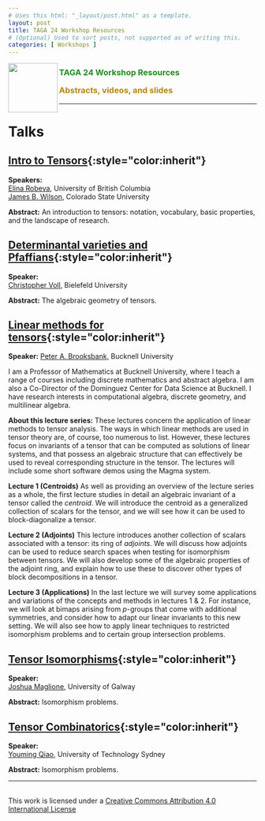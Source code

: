 ```yaml
---
# Uses this html: "_layout/post.html" as a template.
layout: post 
title: TAGA 24 Workshop Resources
# (Optional) Used to sort posts, not supported as of writing this.
categories: [ Workshops ]
---
```


<img src="/uploads/images/TAGA_2024.png" width=100 align="left">
<H3><p style="color:ForestGreen"><i class='fas fa-chalkboard-teacher'></i> TAGA 24 Workshop Resources</p>
<p style="color:DarkGoldenRod" >Abstracts, videos, and slides</p></H3>

 
---
# Talks

## [Intro to Tensors](#intro-to-tensors){:style="color:inherit"}

**Speakers:** 
<br><a href="https://personal.math.ubc.ca/~erobeva/" target="_blank">Elina Robeva</a>, University of British Columbia<br><a href="https://www.math.colostate.edu/~jwilson/" target="_blank">James B. Wilson</a>, Colorado State University

**Abstract:** An introduction to tensors: notation, vocabulary, basic properties, and the landscape of research.

## [Determinantal varieties and Pfaffians](#determinantal-varieties-and-pfaffians){:style="color:inherit"}

**Speaker:** 
<br><a href="https://www.math.uni-bielefeld.de/~voll/" target="_blank">Christopher Voll</a>, Bielefeld University

**Abstract:** The algebraic geometry of tensors.

## [Linear methods for tensors](#linear-methods-for-tensors){:style="color:inherit"}

**Speaker:** 
<a href="https://brooksbank.scholar.bucknell.edu/" target="_blank">Peter A. Brooksbank</a>, Bucknell University

I am a Professor of Mathematics at Bucknell University, where I teach a range of courses including discrete mathematics and abstract algebra. I am also a Co-Director of the Dominguez Center for Data Science at Bucknell. I have research interests in computational algebra, discrete geometry, and multilinear algebra.

<b>About this lecture series:</b> These lectures concern the application of linear methods to tensor analysis. The ways in which linear methods are used in tensor theory are, of course, too numerous to list. However, these lectures focus on invariants of a tensor that can be computed as solutions of linear systems, and that possess an algebraic structure that can effectively be used to reveal corresponding structure in the tensor. The lectures will include some short software demos using the Magma system.

<b>Lecture 1 (Centroids)</b> As well as providing an overview of the lecture series as a whole, the first lecture studies in detail an algebraic invariant of a tensor called the <i>centroid</i>. We will introduce the centroid as a generalized collection of scalars for the tensor, and we will see how it can be used to block-diagonalize a tensor. 

<b>Lecture 2 (Adjoints)</b> This lecture introduces another collection of scalars 
associated with a tensor: its ring of <i>adjoints</i>. We will discuss how adjoints can be used to reduce search spaces when testing for isomorphism between tensors. We will also develop some of the algebraic properties of the adjoint ring, and explain how to use these to discover other types of block decompositions in a tensor.

<b>Lecture 3 (Applications)</b> In the last lecture we will survey some applications and variations of the concepts and methods in lectures 1 & 2. For instance, we will look at bimaps arising from <i>p</i>-groups that come with additional symmetries, and consider how to adapt our linear invariants to this new setting. We will also see how to apply linear techniques to restricted isomorphism problems and to certain group intersection problems. 

## [Tensor Isomorphisms](#tensor-isomorphisms){:style="color:inherit"}

**Speaker:** 
<br><a href="https://joshmaglione.com/" target="_blank">Joshua Maglione</a>, University of Galway

**Abstract:** Isomorphism problems.

## [Tensor Combinatorics](#tensor-combinatorics){:style="color:inherit"}

**Speaker:** 
<br><a href="https://profiles.uts.edu.au/Youming.Qiao" target="_blank">Youming Qiao</a>, University of Technology Sydney

**Abstract:** Isomorphism problems.

---


<!-- Example video embed snippet
<iframe width="560" height="315" src="https://www.youtube.com/embed/VqteyFC3M60?si=EbfzhFNSYzOr0RW4" title="YouTube video player" frameborder="0" allow="accelerometer; autoplay; clipboard-write; encrypted-media; gyroscope; picture-in-picture; web-share" referrerpolicy="strict-origin-when-cross-origin" allowfullscreen></iframe>
-->


<br/>This work is licensed under a <a rel="license" href="http://creativecommons.org/licenses/by/4.0/" target="_blank">Creative Commons Attribution 4.0 International License</a>